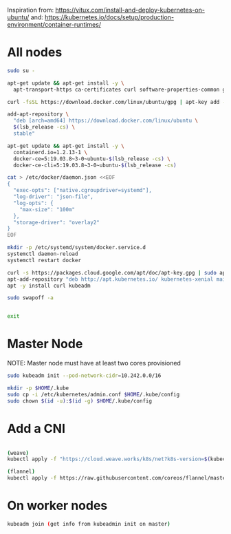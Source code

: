 Inspiration from:
https://vitux.com/install-and-deploy-kubernetes-on-ubuntu/
and:
https://kubernetes.io/docs/setup/production-environment/container-runtimes/

# All nodes
```bash
sudo su -

apt-get update && apt-get install -y \
  apt-transport-https ca-certificates curl software-properties-common gnupg2

curl -fsSL https://download.docker.com/linux/ubuntu/gpg | apt-key add -

add-apt-repository \
  "deb [arch=amd64] https://download.docker.com/linux/ubuntu \
  $(lsb_release -cs) \
  stable"

apt-get update && apt-get install -y \
  containerd.io=1.2.13-1 \
  docker-ce=5:19.03.8~3-0~ubuntu-$(lsb_release -cs) \
  docker-ce-cli=5:19.03.8~3-0~ubuntu-$(lsb_release -cs)

cat > /etc/docker/daemon.json <<EOF
{
  "exec-opts": ["native.cgroupdriver=systemd"],
  "log-driver": "json-file",
  "log-opts": {
    "max-size": "100m"
  },
  "storage-driver": "overlay2"
}
EOF

mkdir -p /etc/systemd/system/docker.service.d
systemctl daemon-reload
systemctl restart docker

curl -s https://packages.cloud.google.com/apt/doc/apt-key.gpg | sudo apt-key add
apt-add-repository "deb http://apt.kubernetes.io/ kubernetes-xenial main"
apt -y install curl kubeadm

sudo swapoff -a


exit

```

# Master Node
NOTE:  Master node must have at least two cores provisioned

```bash
sudo kubeadm init --pod-network-cidr=10.242.0.0/16

mkdir -p $HOME/.kube
sudo cp -i /etc/kubernetes/admin.conf $HOME/.kube/config
sudo chown $(id -u):$(id -g) $HOME/.kube/config

```

# Add a CNI
```bash

(weave)
kubectl apply -f "https://cloud.weave.works/k8s/net?k8s-version=$(kubectl version | base64 | tr -d '\n')"

(flannel)
kubectl apply -f https://raw.githubusercontent.com/coreos/flannel/master/Documentation/kube-flannel.yml

```

# On worker nodes
```bash
kubeadm join (get info from kubeadmin init on master)

```